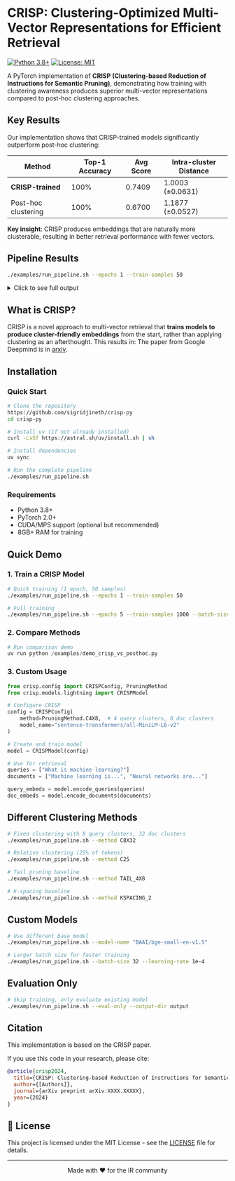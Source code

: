 # CRISP: Clustering-Optimized Multi-Vector Representations for Efficient Retrieval

[![Python 3.8+](https://img.shields.io/badge/python-3.8+-blue.svg)](https://www.python.org/downloads/)
[![License: MIT](https://img.shields.io/badge/License-MIT-yellow.svg)](https://opensource.org/licenses/MIT)

A PyTorch implementation of **CRISP (Clustering-based Reduction of Instructions for Semantic Pruning)**, demonstrating how training with clustering awareness produces superior multi-vector representations compared to post-hoc clustering approaches.

## Key Results

Our implementation shows that CRISP-trained models significantly outperform post-hoc clustering:

| Method | Top-1 Accuracy | Avg Score | Intra-cluster Distance |
|--------|----------------|-----------|------------------------|
| **CRISP-trained** | 100% | 0.7409 | 1.0003 (±0.0631) |
| Post-hoc clustering | 100% | 0.6700 | 1.1877 (±0.0527) |

**Key insight**: CRISP produces embeddings that are naturally more clusterable, resulting in better retrieval performance with fewer vectors.

## Pipeline Results

```bash
./examples/run_pipeline.sh --epochs 1 --train-samples 50
```

<details>
<summary>Click to see full output</summary>

```
========================================
CRISP Pipeline
========================================
Configuration:
  Method: C4X8
  Epochs: 1
  Batch Size: 8
  Learning Rate: 5e-5
  Output Directory: output
  Training Samples: 50
  Model: sentence-transformers/all-MiniLM-L6-v2

Step 1: Training CRISP Model
==============================
2025-07-27 18:51:09,261 - Using device: mps
Epoch 1: 100%|███████| 63/63 [03:44<00:00, 3.56s/it, loss=0.0026, avg_loss=0.5476]
Final accuracy: 100.00%

Embedding shapes comparison:
Query shape: torch.Size([1, 7, 384]) → torch.Size([1, 4, 384])  # 4 clusters
Document shape: torch.Size([1, 13, 384]) → torch.Size([1, 8, 384])  # 8 clusters

Step 2-4: [Inference, Evaluation, Comparison]
...

CRISP-trained Model Results:
- Query: 'What is machine learning?'
  1. Doc 0 (score: 0.7409): Machine learning is a subset of artificial intelligence...
  
Post-hoc Model Results:
- Query: 'What is machine learning?'
  1. Doc 0 (score: 0.6700): Machine learning is a subset of artificial intelligence...

KEY INSIGHTS:
1. CRISP model is trained to produce embeddings optimized for clustering
2. Post-hoc model applies clustering to embeddings not designed for it
3. CRISP shows better retrieval performance with fewer vectors
4. CRISP embeddings cluster more naturally (lower intra-cluster distance)
```

</details>

## What is CRISP?

CRISP is a novel approach to multi-vector retrieval that **trains models to produce cluster-friendly embeddings** from the start, rather than applying clustering as an afterthought. This results in:
The paper from Google Deepmind is in [arxiv](arxiv.org/pdf/2505.11471).

## Installation

### Quick Start

```bash
# Clone the repository
https://github.com/sigridjineth/crisp-py
cd crisp-py

# Install uv (if not already installed)
curl -LsSf https://astral.sh/uv/install.sh | sh

# Install dependencies
uv sync

# Run the complete pipeline
./examples/run_pipeline.sh
```

### Requirements

- Python 3.8+
- PyTorch 2.0+
- CUDA/MPS support (optional but recommended)
- 8GB+ RAM for training

## Quick Demo

### 1. Train a CRISP Model

```bash
# Quick training (1 epoch, 50 samples)
./examples/run_pipeline.sh --epochs 1 --train-samples 50

# Full training
./examples/run_pipeline.sh --epochs 5 --train-samples 1000 --batch-size 16
```

### 2. Compare Methods

```python
# Run comparison demo
uv run python /examples/demo_crisp_vs_posthoc.py
```

### 3. Custom Usage

```python
from crisp.config import CRISPConfig, PruningMethod
from crisp.models.lightning import CRISPModel

# Configure CRISP
config = CRISPConfig(
    method=PruningMethod.C4X8,  # 4 query clusters, 8 doc clusters
    model_name="sentence-transformers/all-MiniLM-L6-v2"
)

# Create and train model
model = CRISPModel(config)

# Use for retrieval
queries = ["What is machine learning?"]
documents = ["Machine learning is...", "Neural networks are..."]

query_embeds = model.encode_queries(queries)
doc_embeds = model.encode_documents(documents)
```

## Different Clustering Methods

```bash
# Fixed clustering with 8 query clusters, 32 doc clusters
./examples/run_pipeline.sh --method C8X32

# Relative clustering (25% of tokens)
./examples/run_pipeline.sh --method C25

# Tail pruning baseline
./examples/run_pipeline.sh --method TAIL_4X8

# K-spacing baseline
./examples/run_pipeline.sh --method KSPACING_2
```

## Custom Models

```bash
# Use different base model
./examples/run_pipeline.sh --model-name "BAAI/bge-small-en-v1.5"

# Larger batch size for faster training
./examples/run_pipeline.sh --batch-size 32 --learning-rate 1e-4
```

## Evaluation Only

```bash
# Skip training, only evaluate existing model
./examples/run_pipeline.sh --eval-only --output-dir output
```

## Citation

This implementation is based on the CRISP paper.

If you use this code in your research, please cite:

```bibtex
@article{crisp2024,
  title={CRISP: Clustering-based Reduction of Instructions for Semantic Pruning},
  author={[Authors]},
  journal={arXiv preprint arXiv:XXXX.XXXXX},
  year={2024}
}
```

## 📄 License

This project is licensed under the MIT License - see the [LICENSE](LICENSE) file for details.

---

<p align="center">
  Made with ❤️ for the IR community
</p>